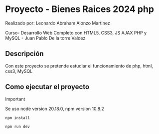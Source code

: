 # Proyecto - Bienes Raices 2024 php
Realizado por: Leonardo Abraham Alonzo Martinez

Curso- Desarrollo Web Completo con HTML5, CSS3, JS AJAX PHP y MySQL - Juan Pablo De la torre Valdez

## Descripción
Con este proyecto se pretende estudiar el funcionamiento de php, html, css3, MySQL


## Como ejecutar el proyecto

> [!IMPORTANT]
> Se uso node version 20.18.0, npm version 10.8.2

```
npm install
```
```
npm run dev
```

